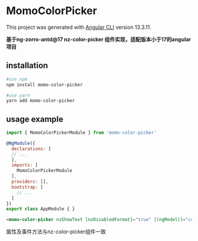 # MomoColorPicker

This project was generated with [Angular CLI](https://github.com/angular/angular-cli) version 13.3.11.

**基于ng-zorro-antd@17 nz-color-picker 组件实现，适配版本小于17的angular项目**

## installation

```bash
#use npm
npm install momo-color-picker

#use yarn
yarn add momo-color-picker
```

## usage example

```js
import { MomoColorPickerModule } from 'momo-color-picker'

@NgModule({
  declarations: [
  // ...
  ],
  imports: [
    MomoColorPickerModule
  ],
  providers: [],
  bootstrap: [
    // ...
  ]
})
export class AppModule { }

```

```html
<momo-color-picker nzShowText [nzDisabledFormat]="true" [(ngModel)]="color" (ngModelChange)="changeColor($event)"></momo-color-picker>
```

属性及事件方法与nz-color-picker组件一致


